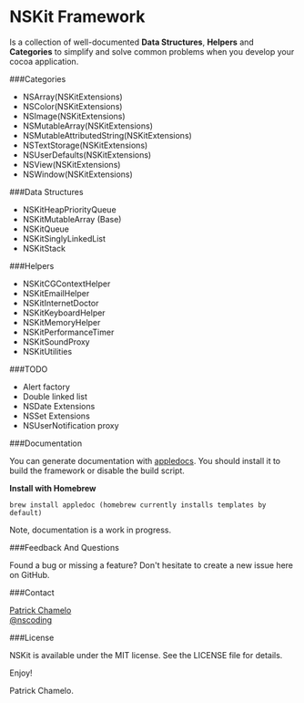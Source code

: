NSKit Framework
=====

Is a collection of well-documented __Data Structures__, __Helpers__ and __Categories__ to simplify and solve common problems when you develop your cocoa application. 

###Categories
- NSArray(NSKitExtensions)
- NSColor(NSKitExtensions)
- NSImage(NSKitExtensions)
- NSMutableArray(NSKitExtensions)
- NSMutableAttributedString(NSKitExtensions)
- NSTextStorage(NSKitExtensions)
- NSUserDefaults(NSKitExtensions)
- NSView(NSKitExtensions)
- NSWindow(NSKitExtensions)

###Data Structures
- NSKitHeapPriorityQueue
- NSKitMutableArray (Base)
- NSKitQueue
- NSKitSinglyLinkedList
- NSKitStack

###Helpers
- NSKitCGContextHelper
- NSKitEmailHelper
- NSKitInternetDoctor
- NSKitKeyboardHelper
- NSKitMemoryHelper
- NSKitPerformanceTimer
- NSKitSoundProxy
- NSKitUtilities

###TODO
- Alert factory
- Double linked list
- NSDate Extensions
- NSSet Extensions
- NSUserNotification proxy

###Documentation

You can generate documentation with [appledocs](https://github.com/tomaz/appledoc). You should install it to build the framework or disable the build script.

**Install with Homebrew** 

    brew install appledoc (homebrew currently installs templates by default)

Note, documentation is a work in progress.

###Feedback And Questions

Found a bug or missing a feature? Don't hesitate to create a new issue here on GitHub.

###Contact

[Patrick Chamelo](https://github.com/nscoding)<br />
[@nscoding](https://twitter.com/nscoding)

###License

NSKit is available under the MIT license. See the LICENSE file for details.

Enjoy!

Patrick Chamelo.

